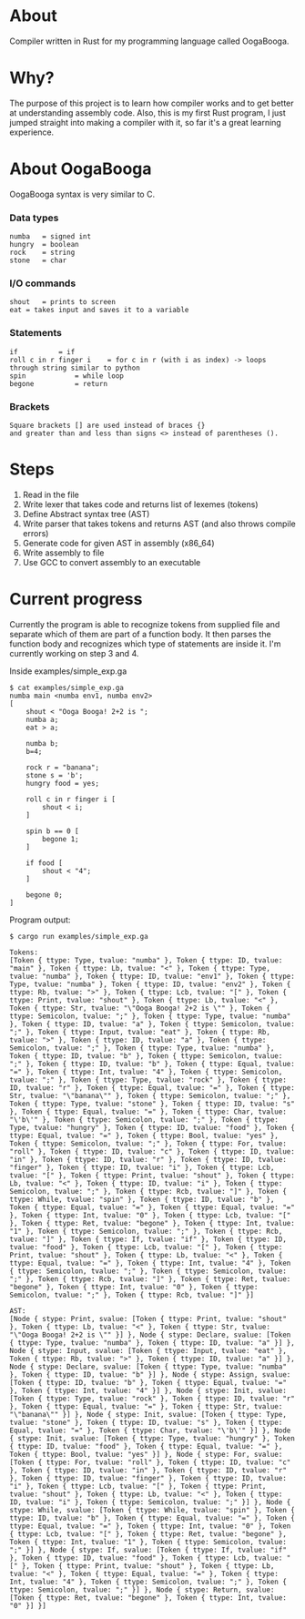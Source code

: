# About

Compiler written in Rust for my programming language called OogaBooga.

# Why?

The purpose of this project is to learn how compiler works and to get better at understanding assembly code. Also, this is my first Rust program, I just jumped straight into making a compiler with it, so far it's a great learning experience.

# About OogaBooga

OogaBooga syntax is very similar to C.

### Data types
```
numba 	= signed int
hungry 	= boolean
rock 	= string
stone 	= char
```
### I/O commands
```
shout	= prints to screen
eat	= takes input and saves it to a variable
```
### Statements
```
if			= if
roll c in r finger i	= for c in r (with i as index) -> loops through string similar to python
spin			= while loop
begone			= return
```
### Brackets
```
Square brackets [] are used instead of braces {}
and greater than and less than signs <> instead of parentheses ().
```

# Steps

1. Read in the file
2. Write lexer that takes code and returns list of lexemes (tokens)
3. Define Abstract syntax tree (AST)
4. Write parser that takes tokens and returns AST (and also throws compile errors)
5. Generate code for given AST in assembly (x86_64)
6. Write assembly to file
7. Use GCC to convert assembly to an executable

# Current progress

Currently the program is able to recognize tokens from supplied file and separate which of them are part of a function body.
It then parses the function body and recognizes which type of statements are inside it. I'm currently working on step 3 and 4.

Inside examples/simple_exp.ga

```
$ cat examples/simple_exp.ga 
numba main <numba env1, numba env2> 
[
	shout < "Ooga Booga! 2+2 is ";
	numba a;
	eat > a;

	numba b;
	b=4;

	rock r = "banana";
	stone s = 'b';
	hungry food = yes;
	
	roll c in r finger i [
		shout < i;
	]

	spin b == 0 [
		begone 1;
	]

	if food [
		shout < "4";
	]
	
	begone 0;
]
```

Program output:

```
$ cargo run examples/simple_exp.ga

Tokens:
[Token { ttype: Type, tvalue: "numba" }, Token { ttype: ID, tvalue: "main" }, Token { ttype: Lb, tvalue: "<" }, Token { ttype: Type, tvalue: "numba" }, Token { ttype: ID, tvalue: "env1" }, Token { ttype: Type, tvalue: "numba" }, Token { ttype: ID, tvalue: "env2" }, Token { ttype: Rb, tvalue: ">" }, Token { ttype: Lcb, tvalue: "[" }, Token { ttype: Print, tvalue: "shout" }, Token { ttype: Lb, tvalue: "<" }, Token { ttype: Str, tvalue: "\"Ooga Booga! 2+2 is \"" }, Token { ttype: Semicolon, tvalue: ";" }, Token { ttype: Type, tvalue: "numba" }, Token { ttype: ID, tvalue: "a" }, Token { ttype: Semicolon, tvalue: ";" }, Token { ttype: Input, tvalue: "eat" }, Token { ttype: Rb, tvalue: ">" }, Token { ttype: ID, tvalue: "a" }, Token { ttype: Semicolon, tvalue: ";" }, Token { ttype: Type, tvalue: "numba" }, Token { ttype: ID, tvalue: "b" }, Token { ttype: Semicolon, tvalue: ";" }, Token { ttype: ID, tvalue: "b" }, Token { ttype: Equal, tvalue: "=" }, Token { ttype: Int, tvalue: "4" }, Token { ttype: Semicolon, tvalue: ";" }, Token { ttype: Type, tvalue: "rock" }, Token { ttype: ID, tvalue: "r" }, Token { ttype: Equal, tvalue: "=" }, Token { ttype: Str, tvalue: "\"banana\"" }, Token { ttype: Semicolon, tvalue: ";" }, Token { ttype: Type, tvalue: "stone" }, Token { ttype: ID, tvalue: "s" }, Token { ttype: Equal, tvalue: "=" }, Token { ttype: Char, tvalue: "\'b\'" }, Token { ttype: Semicolon, tvalue: ";" }, Token { ttype: Type, tvalue: "hungry" }, Token { ttype: ID, tvalue: "food" }, Token { ttype: Equal, tvalue: "=" }, Token { ttype: Bool, tvalue: "yes" }, Token { ttype: Semicolon, tvalue: ";" }, Token { ttype: For, tvalue: "roll" }, Token { ttype: ID, tvalue: "c" }, Token { ttype: ID, tvalue: "in" }, Token { ttype: ID, tvalue: "r" }, Token { ttype: ID, tvalue: "finger" }, Token { ttype: ID, tvalue: "i" }, Token { ttype: Lcb, tvalue: "[" }, Token { ttype: Print, tvalue: "shout" }, Token { ttype: Lb, tvalue: "<" }, Token { ttype: ID, tvalue: "i" }, Token { ttype: Semicolon, tvalue: ";" }, Token { ttype: Rcb, tvalue: "]" }, Token { ttype: While, tvalue: "spin" }, Token { ttype: ID, tvalue: "b" }, Token { ttype: Equal, tvalue: "=" }, Token { ttype: Equal, tvalue: "=" }, Token { ttype: Int, tvalue: "0" }, Token { ttype: Lcb, tvalue: "[" }, Token { ttype: Ret, tvalue: "begone" }, Token { ttype: Int, tvalue: "1" }, Token { ttype: Semicolon, tvalue: ";" }, Token { ttype: Rcb, tvalue: "]" }, Token { ttype: If, tvalue: "if" }, Token { ttype: ID, tvalue: "food" }, Token { ttype: Lcb, tvalue: "[" }, Token { ttype: Print, tvalue: "shout" }, Token { ttype: Lb, tvalue: "<" }, Token { ttype: Equal, tvalue: "=" }, Token { ttype: Int, tvalue: "4" }, Token { ttype: Semicolon, tvalue: ";" }, Token { ttype: Semicolon, tvalue: ";" }, Token { ttype: Rcb, tvalue: "]" }, Token { ttype: Ret, tvalue: "begone" }, Token { ttype: Int, tvalue: "0" }, Token { ttype: Semicolon, tvalue: ";" }, Token { ttype: Rcb, tvalue: "]" }]

AST:
[Node { stype: Print, svalue: [Token { ttype: Print, tvalue: "shout" }, Token { ttype: Lb, tvalue: "<" }, Token { ttype: Str, tvalue: "\"Ooga Booga! 2+2 is \"" }] }, Node { stype: Declare, svalue: [Token { ttype: Type, tvalue: "numba" }, Token { ttype: ID, tvalue: "a" }] }, Node { stype: Input, svalue: [Token { ttype: Input, tvalue: "eat" }, Token { ttype: Rb, tvalue: ">" }, Token { ttype: ID, tvalue: "a" }] }, Node { stype: Declare, svalue: [Token { ttype: Type, tvalue: "numba" }, Token { ttype: ID, tvalue: "b" }] }, Node { stype: Assign, svalue: [Token { ttype: ID, tvalue: "b" }, Token { ttype: Equal, tvalue: "=" }, Token { ttype: Int, tvalue: "4" }] }, Node { stype: Init, svalue: [Token { ttype: Type, tvalue: "rock" }, Token { ttype: ID, tvalue: "r" }, Token { ttype: Equal, tvalue: "=" }, Token { ttype: Str, tvalue: "\"banana\"" }] }, Node { stype: Init, svalue: [Token { ttype: Type, tvalue: "stone" }, Token { ttype: ID, tvalue: "s" }, Token { ttype: Equal, tvalue: "=" }, Token { ttype: Char, tvalue: "\'b\'" }] }, Node { stype: Init, svalue: [Token { ttype: Type, tvalue: "hungry" }, Token { ttype: ID, tvalue: "food" }, Token { ttype: Equal, tvalue: "=" }, Token { ttype: Bool, tvalue: "yes" }] }, Node { stype: For, svalue: [Token { ttype: For, tvalue: "roll" }, Token { ttype: ID, tvalue: "c" }, Token { ttype: ID, tvalue: "in" }, Token { ttype: ID, tvalue: "r" }, Token { ttype: ID, tvalue: "finger" }, Token { ttype: ID, tvalue: "i" }, Token { ttype: Lcb, tvalue: "[" }, Token { ttype: Print, tvalue: "shout" }, Token { ttype: Lb, tvalue: "<" }, Token { ttype: ID, tvalue: "i" }, Token { ttype: Semicolon, tvalue: ";" }] }, Node { stype: While, svalue: [Token { ttype: While, tvalue: "spin" }, Token { ttype: ID, tvalue: "b" }, Token { ttype: Equal, tvalue: "=" }, Token { ttype: Equal, tvalue: "=" }, Token { ttype: Int, tvalue: "0" }, Token { ttype: Lcb, tvalue: "[" }, Token { ttype: Ret, tvalue: "begone" }, Token { ttype: Int, tvalue: "1" }, Token { ttype: Semicolon, tvalue: ";" }] }, Node { stype: If, svalue: [Token { ttype: If, tvalue: "if" }, Token { ttype: ID, tvalue: "food" }, Token { ttype: Lcb, tvalue: "[" }, Token { ttype: Print, tvalue: "shout" }, Token { ttype: Lb, tvalue: "<" }, Token { ttype: Equal, tvalue: "=" }, Token { ttype: Int, tvalue: "4" }, Token { ttype: Semicolon, tvalue: ";" }, Token { ttype: Semicolon, tvalue: ";" }] }, Node { stype: Return, svalue: [Token { ttype: Ret, tvalue: "begone" }, Token { ttype: Int, tvalue: "0" }] }]
```
